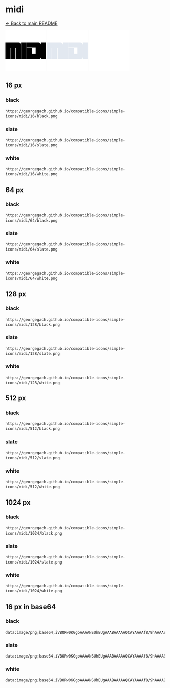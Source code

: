 # midi

[← Back to main README](../../README.md)


<img src="./128/black.png" width="128" alt="midi black icon" />
<img src="./128/slate.png" width="128" alt="midi slate icon" />
<img src="./128/white.png" width="128" alt="midi white icon" />

## 16 px

### black
```
https://georgegach.github.io/compatible-icons/simple-icons/midi/16/black.png
```

### slate
```
https://georgegach.github.io/compatible-icons/simple-icons/midi/16/slate.png
```

### white
```
https://georgegach.github.io/compatible-icons/simple-icons/midi/16/white.png
```

## 64 px

### black
```
https://georgegach.github.io/compatible-icons/simple-icons/midi/64/black.png
```

### slate
```
https://georgegach.github.io/compatible-icons/simple-icons/midi/64/slate.png
```

### white
```
https://georgegach.github.io/compatible-icons/simple-icons/midi/64/white.png
```

## 128 px

### black
```
https://georgegach.github.io/compatible-icons/simple-icons/midi/128/black.png
```

### slate
```
https://georgegach.github.io/compatible-icons/simple-icons/midi/128/slate.png
```

### white
```
https://georgegach.github.io/compatible-icons/simple-icons/midi/128/white.png
```

## 512 px

### black
```
https://georgegach.github.io/compatible-icons/simple-icons/midi/512/black.png
```

### slate
```
https://georgegach.github.io/compatible-icons/simple-icons/midi/512/slate.png
```

### white
```
https://georgegach.github.io/compatible-icons/simple-icons/midi/512/white.png
```

## 1024 px

### black
```
https://georgegach.github.io/compatible-icons/simple-icons/midi/1024/black.png
```

### slate
```
https://georgegach.github.io/compatible-icons/simple-icons/midi/1024/slate.png
```

### white
```
https://georgegach.github.io/compatible-icons/simple-icons/midi/1024/white.png
```

## 16 px in base64

### black
```
data:image/png;base64,iVBORw0KGgoAAAANSUhEUgAAABAAAAAQCAYAAAAf8/9hAAAABmJLR0QA/wD/AP+gvaeTAAAArUlEQVQ4je3RPWsCYRAE4CfeXUBMxEKSQiztrfM//OPa2akgRlMZgoqJZ3HrB3rF9XHghWVn2Xl3hgeeMCjpj9FAB39IbvgRumhBXvKWmES9K+HnmCFPY+MKaajloV4P7hN7bLBGD1nMq8XQF37wHfU13tHEFB8xc0ZNNbRD9Q5VF0AfQ7xeN08ePCtuPqkkCi9uf9GOeoEDlxjXijt/scWLwrhMeYxjvIkY/zuOc6Mqd/yQ7TMAAAAASUVORK5CYII=
```

### slate
```
data:image/png;base64,iVBORw0KGgoAAAANSUhEUgAAABAAAAAQCAYAAAAf8/9hAAAABmJLR0QA/wD/AP+gvaeTAAAA5klEQVQ4je2RsU4CURREz9zdJSEoUhAoFDt7a/9DP1w7OmnAQCLBGIywdyyWGLKhoDZO9TLzct698+Bfep2vH9tmEZ7uKXrKvI5wnaniOE/HSxQ5IRlotlj7BHgJbIFb4BvotN6dI9eYm/JgLO0sQ1EbG9yT1HWDfgN2oK3EBnNnXMmUBqIBeKXQp/EHsGpNMxbqI88m46uHw51fxTlFGQ9B1ansLEBD8f1s8f4MXB7bhw7oYLo2lQQQhe12uUPQsDlqYWViUdo8KbRxuh/hPRlfiS8U3jlVnfrGInJaoxFmcPYGf1g/qm9oYAdAv8kAAAAASUVORK5CYII=
```

### white
```
data:image/png;base64,iVBORw0KGgoAAAANSUhEUgAAABAAAAAQCAYAAAAf8/9hAAAABmJLR0QA/wD/AP+gvaeTAAAAuElEQVQ4je3RP08CURAE8N/jgMQohIJo4Z/O3prvgR9cO0obJVppjEbBpbg9czmvwNY41WZn38zuPP5RImLZ01/hEKfYourwtzjHrERE9Ag84g0X+MC4w9+n8Nmw9WCYzUj3g+TW+EzBZ1xilPMGOfSEV7xk3cYJprgrpSxy5hsD+2Gerj+wrwBcRcQNJu1mk8FYfXPjUqmz6G4xz/oBX43AtTqcKTZ4x5E6uJH+b1zhGLNfXPBnsQNYiSnzWLgfeQAAAABJRU5ErkJggg==
```

